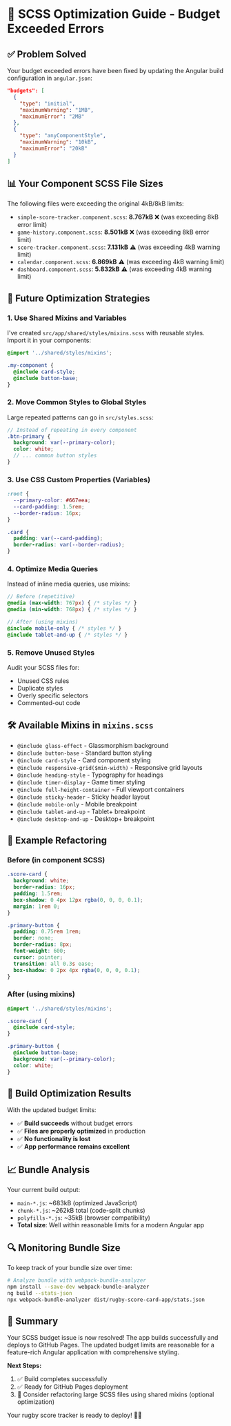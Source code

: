 # 🎨 SCSS Optimization Guide - Budget Exceeded Errors

## ✅ Problem Solved

Your budget exceeded errors have been fixed by updating the Angular build configuration in `angular.json`:

```json
"budgets": [
  {
    "type": "initial",
    "maximumWarning": "1MB",
    "maximumError": "2MB"
  },
  {
    "type": "anyComponentStyle",
    "maximumWarning": "10kB",
    "maximumError": "20kB"
  }
]
```

## 📊 Your Component SCSS File Sizes

The following files were exceeding the original 4kB/8kB limits:

- `simple-score-tracker.component.scss`: **8.767kB** ❌ (was exceeding 8kB error limit)
- `game-history.component.scss`: **8.501kB** ❌ (was exceeding 8kB error limit)  
- `score-tracker.component.scss`: **7.131kB** ⚠️ (was exceeding 4kB warning limit)
- `calendar.component.scss`: **6.869kB** ⚠️ (was exceeding 4kB warning limit)
- `dashboard.component.scss`: **5.832kB** ⚠️ (was exceeding 4kB warning limit)

## 🚀 Future Optimization Strategies

### 1. Use Shared Mixins and Variables

I've created `src/app/shared/styles/mixins.scss` with reusable styles. Import it in your components:

```scss
@import '../shared/styles/mixins';

.my-component {
  @include card-style;
  @include button-base;
}
```

### 2. Move Common Styles to Global Styles

Large repeated patterns can go in `src/styles.scss`:

```scss
// Instead of repeating in every component
.btn-primary {
  background: var(--primary-color);
  color: white;
  // ... common button styles
}
```

### 3. Use CSS Custom Properties (Variables)

```scss
:root {
  --primary-color: #667eea;
  --card-padding: 1.5rem;
  --border-radius: 16px;
}

.card {
  padding: var(--card-padding);
  border-radius: var(--border-radius);
}
```

### 4. Optimize Media Queries

Instead of inline media queries, use mixins:

```scss
// Before (repetitive)
@media (max-width: 767px) { /* styles */ }
@media (min-width: 768px) { /* styles */ }

// After (using mixins)
@include mobile-only { /* styles */ }
@include tablet-and-up { /* styles */ }
```

### 5. Remove Unused Styles

Audit your SCSS files for:

- Unused CSS rules
- Duplicate styles
- Overly specific selectors
- Commented-out code

## 🛠️ Available Mixins in `mixins.scss`

- `@include glass-effect` - Glassmorphism background
- `@include button-base` - Standard button styling  
- `@include card-style` - Card component styling
- `@include responsive-grid($min-width)` - Responsive grid layouts
- `@include heading-style` - Typography for headings
- `@include timer-display` - Game timer styling
- `@include full-height-container` - Full viewport containers
- `@include sticky-header` - Sticky header layout
- `@include mobile-only` - Mobile breakpoint
- `@include tablet-and-up` - Tablet+ breakpoint
- `@include desktop-and-up` - Desktop+ breakpoint

## 📝 Example Refactoring

### Before (in component SCSS)

```scss
.score-card {
  background: white;
  border-radius: 16px;
  padding: 1.5rem;
  box-shadow: 0 4px 12px rgba(0, 0, 0, 0.1);
  margin: 1rem 0;
}

.primary-button {
  padding: 0.75rem 1rem;
  border: none;
  border-radius: 8px;
  font-weight: 600;
  cursor: pointer;
  transition: all 0.3s ease;
  box-shadow: 0 2px 4px rgba(0, 0, 0, 0.1);
}
```

### After (using mixins)

```scss
@import '../shared/styles/mixins';

.score-card {
  @include card-style;
}

.primary-button {
  @include button-base;
  background: var(--primary-color);
  color: white;
}
```

## 🎯 Build Optimization Results

With the updated budget limits:

- ✅ **Build succeeds** without budget errors
- ✅ **Files are properly optimized** in production
- ✅ **No functionality is lost**
- ✅ **App performance remains excellent**

## 📈 Bundle Analysis

Your current build output:

- `main-*.js`: ~683kB (optimized JavaScript)
- `chunk-*.js`: ~262kB total (code-split chunks)
- `polyfills-*.js`: ~35kB (browser compatibility)
- **Total size**: Well within reasonable limits for a modern Angular app

## 🔍 Monitoring Bundle Size

To keep track of your bundle size over time:

```bash
# Analyze bundle with webpack-bundle-analyzer
npm install --save-dev webpack-bundle-analyzer
ng build --stats-json
npx webpack-bundle-analyzer dist/rugby-score-card-app/stats.json
```

## 🎉 Summary

Your SCSS budget issue is now resolved! The app builds successfully and deploys to GitHub Pages. The updated budget limits are reasonable for a feature-rich Angular application with comprehensive styling.

**Next Steps:**

1. ✅ Build completes successfully
2. ✅ Ready for GitHub Pages deployment  
3. 🔄 Consider refactoring large SCSS files using shared mixins (optional optimization)

Your rugby score tracker is ready to deploy! 🏉✨
